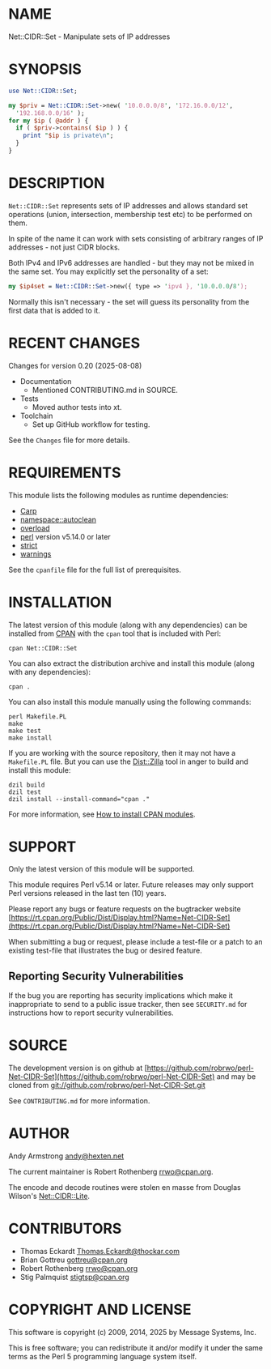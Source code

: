 # NAME

Net::CIDR::Set - Manipulate sets of IP addresses

# SYNOPSIS

```perl
use Net::CIDR::Set;

my $priv = Net::CIDR::Set->new( '10.0.0.0/8', '172.16.0.0/12',
  '192.168.0.0/16' );
for my $ip ( @addr ) {
  if ( $priv->contains( $ip ) ) {
    print "$ip is private\n";
  }
}
```

# DESCRIPTION

`Net::CIDR::Set` represents sets of IP addresses and allows standard
set operations (union, intersection, membership test etc) to be
performed on them.

In spite of the name it can work with sets consisting of arbitrary
ranges of IP addresses - not just CIDR blocks.

Both IPv4 and IPv6 addresses are handled - but they may not be mixed in
the same set. You may explicitly set the personality of a set:

```perl
my $ip4set = Net::CIDR::Set->new({ type => 'ipv4 }, '10.0.0.0/8');
```

Normally this isn't necessary - the set will guess its personality from
the first data that is added to it.

# RECENT CHANGES

Changes for version 0.20 (2025-08-08)

- Documentation
    - Mentioned CONTRIBUTING.md in SOURCE.
- Tests
    - Moved author tests into xt.
- Toolchain
    - Set up GitHub workflow for testing.

See the `Changes` file for more details.

# REQUIREMENTS

This module lists the following modules as runtime dependencies:

- [Carp](https://metacpan.org/pod/Carp)
- [namespace::autoclean](https://metacpan.org/pod/namespace%3A%3Aautoclean)
- [overload](https://metacpan.org/pod/overload)
- [perl](https://metacpan.org/pod/perl) version v5.14.0 or later
- [strict](https://metacpan.org/pod/strict)
- [warnings](https://metacpan.org/pod/warnings)

See the `cpanfile` file for the full list of prerequisites.

# INSTALLATION

The latest version of this module (along with any dependencies) can be installed from [CPAN](https://www.cpan.org) with the `cpan` tool that is included with Perl:

```
cpan Net::CIDR::Set
```

You can also extract the distribution archive and install this module (along with any dependencies):

```
cpan .
```

You can also install this module manually using the following commands:

```
perl Makefile.PL
make
make test
make install
```

If you are working with the source repository, then it may not have a `Makefile.PL` file.  But you can use the [Dist::Zilla](https://dzil.org/) tool in anger to build and install this module:

```
dzil build
dzil test
dzil install --install-command="cpan ."
```

For more information, see [How to install CPAN modules](https://www.cpan.org/modules/INSTALL.html).

# SUPPORT

Only the latest version of this module will be supported.

This module requires Perl v5.14 or later.
Future releases may only support Perl versions released in the last ten (10) years.

Please report any bugs or feature requests on the bugtracker website
[https://rt.cpan.org/Public/Dist/Display.html?Name=Net-CIDR-Set](https://rt.cpan.org/Public/Dist/Display.html?Name=Net-CIDR-Set)

When submitting a bug or request, please include a test-file or a
patch to an existing test-file that illustrates the bug or desired
feature.

## Reporting Security Vulnerabilities

If the bug you are reporting has security implications which make it inappropriate to send to a public issue tracker,
then see `SECURITY.md` for instructions how to report security vulnerabilities.

# SOURCE

The development version is on github at [https://github.com/robrwo/perl-Net-CIDR-Set](https://github.com/robrwo/perl-Net-CIDR-Set)
and may be cloned from [git://github.com/robrwo/perl-Net-CIDR-Set.git](git://github.com/robrwo/perl-Net-CIDR-Set.git)

See `CONTRIBUTING.md` for more information.

# AUTHOR

Andy Armstrong <andy@hexten.net>

The current maintainer is Robert Rothenberg <rrwo@cpan.org>.

The encode and decode routines were stolen en masse from Douglas Wilson's [Net::CIDR::Lite](https://metacpan.org/pod/Net%3A%3ACIDR%3A%3ALite).

# CONTRIBUTORS

- Thomas Eckardt <Thomas.Eckardt@thockar.com>
- Brian Gottreu <gottreu@cpan.org>
- Robert Rothenberg <rrwo@cpan.org>
- Stig Palmquist <stigtsp@cpan.org>

# COPYRIGHT AND LICENSE

This software is copyright (c) 2009, 2014, 2025 by Message Systems, Inc.

This is free software; you can redistribute it and/or modify it under
the same terms as the Perl 5 programming language system itself.
